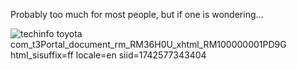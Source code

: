 Probably too much for most people, but if one is wondering...

![techinfo toyota com_t3Portal_document_rm_RM36H0U_xhtml_RM100000001PD9G html_sisuffix=ff locale=en siid=1742577343404](https://github.com/user-attachments/assets/6ad95bb5-97d7-4444-b0da-c4133275f83e)
